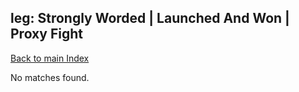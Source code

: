 
## leg: Strongly Worded | Launched And Won | Proxy Fight

[Back to main Index](README.md)

No matches found.
